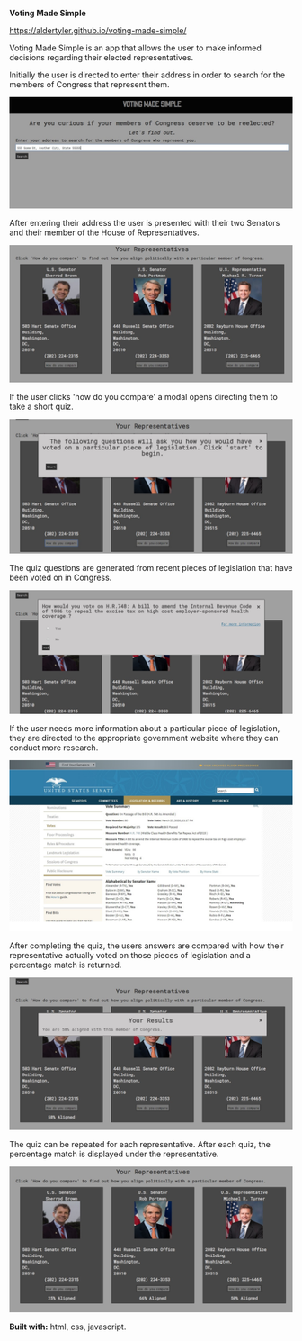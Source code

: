 **Voting Made Simple**

https://aldertyler.github.io/voting-made-simple/

Voting Made Simple is an app that allows the user to make informed decisions regarding their elected representatives.

Initially the user is directed to enter their address in order to search for the members of Congress that represent them.

<img src="images/title-screen.jpg"
      />

After entering their address the user is presented with their two Senators and their member of the House of Representatives.

<img src="images/initial-results.jpg"
      />

If the user clicks 'how do you compare' a modal opens directing them to take a short quiz.

<img src="images/start-screen.jpg"
      />

The quiz questions are generated from recent pieces of legislation that have been voted on in Congress.

<img src="images/question-screen.jpg"
      />

If the user needs more information about a particular piece of legislation, they are directed to the appropriate government website where they can conduct more research.

<img src="images/more-info.jpg"
      />

After completing the quiz, the users answers are compared with how their representative actually voted on those pieces of legislation and a percentage match is returned.

<img src="images/individual-results.jpg"
      />

The quiz can be repeated for each representative. After each quiz, the percentage match is displayed under the representative.

<img src="images/final-results.jpg"
      />

**Built with:** html, css, javascript.
